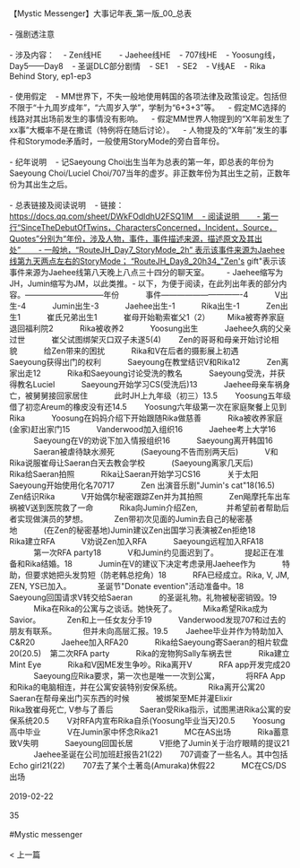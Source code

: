 <br/><br/>【Mystic Messenger】大事记年表_第一版_00_总表<br/><br/>- 强剧透注意<br/><br/>- 涉及内容：    - Zen线HE        - Jaehee线HE    - 707线HE    - Yoosung线，Day5——Day8    - 圣诞DLC部分剧情    - SE1    - SE2    - V线AE    - Rika Behind Story, ep1-ep3<br/><br/>- 使用假定    - MM世界下，不失一般地使用韩国的各项法律及政策设定。包括但不限于“十九周岁成年”，“六周岁入学”，学制为“6+3+3”等。    - 假定MC选择的线路对其出场前发生的事情没有影响。    - 假定MM世界人物提到的“X年前发生了xx事”大概率不是在撒谎（特例将在随后讨论）。    - 人物提及的“X年前”发生的事件和Storymode矛盾时，一般使用StoryMode的旁白音年份。<br/><br/>- 纪年说明    - 记Saeyoung Choi出生当年为总表的第一年，即总表的年份为Saeyoung Choi/Luciel Choi/707当年的虚岁。非正数年份为其出生之前，正数年份为其出生之后。<br/><br/>- 总表链接及阅读说明    - 链接：https://docs.qq.com/sheet/DWkFOdldhU2FSQ1lM    - 阅读说明        - 第一行“SinceTheDebutOfTwins，CharactersConcerned，Incident，Source，Quotes”分别为“年份，涉及人物，事件，事件描述来源，描述原文及其出处”        - 一般地，“RouteJH_Day7_StoryMode_2h” 表示该事件来源为Jaehee线第九天两点左右的StoryMode； “RouteJH_Day8_20h34_"Zen's gift"表示该事件来源为Jaehee线第八天晚上八点三十四分的聊天室。        - Jaehee缩写为JH，Jumin缩写为JM，以此类推。- 以下，为便于阅读，在此列出年表的部分内容。——————————年份            事件——————————-4            V出生-4            Jumin出生-3            Jaehee出生-1            Rika出生-1            Zen出生1            崔氏兄弟出生1            崔母开始勒索崔父1（2）        Mika被寄养家庭退回福利院2            Rika被收养2            Yoosung出生            Jaehee久病的父亲过世            崔父试图绑架灭口双子未遂5(4)        Zen的哥哥和母亲开始讨论相貌            给Zen带来的困扰            Rika和V在后者的摄影展上初遇            Saeyoung获得出门的权利            Saeyoung在教堂结识V和Rika12            Zen离家出走12            Rika和Saeyoung讨论受洗的教名            Saeyoung受洗，并获得教名Luciel            Saeyoung开始学习CS(受洗后)13            Jaehee母亲车祸身亡，被舅舅接回家居住            此时JH上九年级（初三）13.5        Yoosung五年级借了初恋Areum的橡皮没有还14.5        Yoosung六年级第一次在家庭聚餐上见到Rika            Yoosung在妈妈介绍下开始跟随Rika做慈善            Rika被收养家庭(金家)赶出家门15            Vanderwood加入组织16            Jaehee考上大学16            Saeyoung在V的劝说下加入情报组织16            Saeyoung离开韩国16            Saeran被虐待缺水濒死            (Saeyoung不告而别两天后)            V和Rika说服崔母让Saeran白天去教会学校            (Saeyoung离家几天后)            Rika给Saeran拍照            Rika让Saeran开始学习CS16            关于太阳            Saeyoung开始使用化名70717            Zen 出演音乐剧"Jumin's cat"18(16.5)    Zen结识Rika            V开始偶尔秘密跟踪Zen并为其拍照            Zen飚摩托车出车祸被V送到医院救了一命            Rika向Jumin介绍Zen,             并希望前者帮助后者实现做演员的梦想。            Zen带初次见面的Jumin去自己的秘密基地            (在Zen的秘密基地)Jumin建议Zen出国学习表演被Zen拒绝18            Rika建立RFA            V劝说Zen加入RFA            Saeyoung远程加入RFA18            第一次RFA party18            V和Jumin约见面迟到了。            提起正在准备和Rika结婚。18            Jumin在V的建议下决定考虑录用Jaehee作为            特助，但要求她把头发剪短（防老韩总挖角）18            RFA已经成立。Rika, V, JM, ZEN, YS已加入。            圣诞节"Donate evention"活动准备中。18            Saeyoung回国请求V转交给Saeran            的圣诞礼物。礼物被秘密销毁。19            Mika在Rika的公寓与之谈话。她快死了。            Mika希望Rika成为Savior。            Zen和上一任女友分手19            Vanderwood发现707和过去的朋友有联系。            但并未向高层汇报。19.5        Jaehee毕业并作为特助加入C&R20            Jaehee加入RFA20            Rika给Saeyoung寄Saeran的相片软盘20(20.5)    第二次RFA party            Rika的宠物狗Sally车祸去世            Rika建立Mint Eye            Rika和V因ME发生争吵。Rika离开V            RFA app开发完成20            Saeyoung应Rika要求，第一次也是唯一一次到公寓，            将RFA App和Rika的电脑相连，并在公寓安装特别安保系统。            Rika离开公寓20            Saeran在帮母亲出门买东西的时候            被绑架至ME并灌Elixir                        Rika致崔母死亡, V参与了善后            Saeran受Rika指示，试图黑进Rika公寓的安保系统20.5        V对RFA内宣布Rika自杀(Yoosung毕业当天)20.5        Yoosung高中毕业            V在Jumin家中怀念Rika21            MC在AS出场            Rika蓄意致V失明            Saeyoung回国长居            V拒绝了Jumin关于治疗眼睛的提议21            Jaehee圣诞在公司加班赶报告21(22)        707调查了一些名人。其中包括Echo girl21(22)        707去了某个土著岛(Amuraka)休假22            MC在CS/DS出场<br/><br/>2019-02-22<br/><br/>35<br/><br/>#Mystic messenger<br/><br/>< 上一篇<br/><br/>